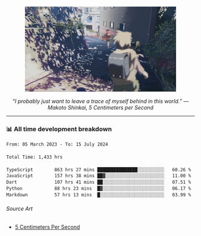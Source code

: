 <p align="center"><img src="asset/header.jpg" width="80%"/></p>
<p align="center"><i>“I probably just want to leave a trace of myself behind in this world.” ― Makoto Shinkai, 5 Centimeters per Second</i></p>

---
<!--
<details>
  <summary>📃 My Resume</summary>

### Education

- 📖 **Computer Science**\
📆 10/2021 - present\
📍 **Thang Long University** - Hoang Mai, Hanoi, Vietnam

### Experience

<img align="right" src="https://img.shields.io/badge/Figma-F24E1E?style=flat&logo=figma&logoColor=white"/>
<img align="right" src="https://img.shields.io/badge/node.js-6DA55F?style=flat&logo=node.js&logoColor=white"/>
<img align="right" src="https://img.shields.io/badge/Next.js-black?style=flat&logo=next.js&logoColor=white"/>
<img align="right" src="https://img.shields.io/badge/TypeScript-007ACC?style=flat&logo=typescript&logoColor=white"/>


- 👨‍💻 **Frontend Web Intern**\
📆 07/2023 - present\
📍 **MQ ICT Solutions** - Hoang Mai, Hanoi, Vietnam
</details> 
-->

### 📊 All time development breakdown

<!--START_SECTION:waka-->

```txt
From: 05 March 2023 - To: 15 July 2024

Total Time: 1,433 hrs

TypeScript        863 hrs 27 mins ███████████████░░░░░░░░░░   60.26 %
JavaScript        157 hrs 38 mins ██▓░░░░░░░░░░░░░░░░░░░░░░   11.00 %
Dart              107 hrs 41 mins ██░░░░░░░░░░░░░░░░░░░░░░░   07.51 %
Python            88 hrs 23 mins  █▓░░░░░░░░░░░░░░░░░░░░░░░   06.17 %
Markdown          57 hrs 13 mins  █░░░░░░░░░░░░░░░░░░░░░░░░   03.99 %
```

<!--END_SECTION:waka-->

###### Source Art

-  [5 Centimeters Per Second](https://wallhaven.cc/w/nrowq1)

